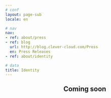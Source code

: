 ```yaml
---
# conf
layout: page-sub
locale: en

# nav
nav:
- ref: about/press
- ref: blog
  url: http://blog.clever-cloud.com/Press
  en: Press Releases
- ref: about/identity

# data
title: Identity
---
```

<div style="width:100%; height: 100px;">
	<h2 class="coming-soon" style="text-align: center;margin-top: 5%;padding-top: 0px;">Coming soon</h2>
</div>
​